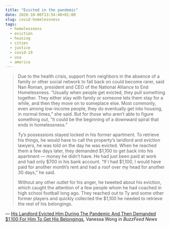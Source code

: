 ```yaml
---
title: "Evicted in the pandemic"
date: 2020-10-06T13:54:40+01:00
slug: covid-homelessness
tags:
  - homelessness
  - eviction
  - housing
  - cities
  - justice
  - covid-19
  - usa
  - america
---
```


> Due to the health crisis, support from neighbors in the absence of a family or other social network to fall back on could become rarer, said Nan Roman, president and CEO of the National Alliance to End Homelessness. “Usually when people get evicted, they pull something together. They either stay with family or someone lets them stay for a while, and then they move on to someplace else. Most commonly, even among low-income people, they do eventually get into housing, in normal times,” she said. But for those who aren’t able to figure something out, “it could be the beginning of a downward spiral that ends in homelessness.”
> 
> Ty’s possessions stayed locked in his former apartment. To retrieve his things, he would have to call the property’s landlord and eviction lawyers, he was told on the day he was evicted. When he reached them a few days later, they demanded $1,100 to get back into his apartment — money he didn’t have. He had just been paid at work and had only $700 in his bank account. “If I had $1,100, I would have paid for another month’s rent and had a roof over my head for another 30 days,” he said.
> 
> Without any other outlet for his anger, he tweeted about his eviction, which caught the attention of a few people whom he had coached in high school football long ago. They reached out to Ty and some other former players and quickly collected the $1,100 he needed to retrieve the rest of his belongings.

&mdash; [His Landlord Evicted Him During The Pandemic And Then Demanded $1,100 For Him To Get His Belongings](https://www.buzzfeednews.com/article/venessawong/eviction-mental-health-pandemic?bftwnews&utm_term=4ldqpgc#4ldqpgc), Vanessa Wong in _BuzzFeed News_

